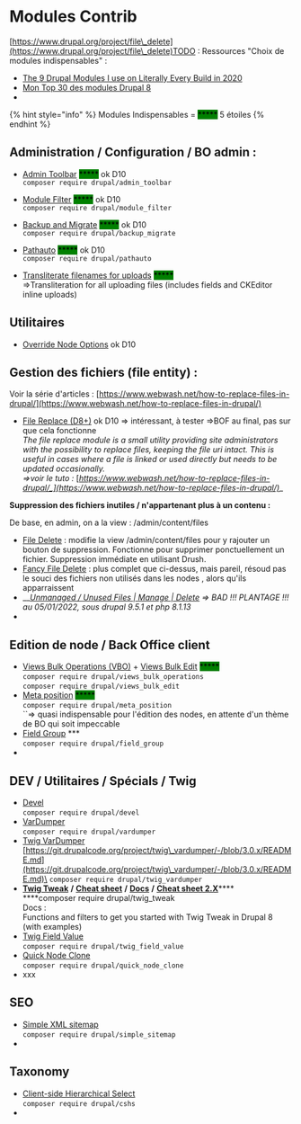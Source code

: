 # Modules Contrib

[https://www.drupal.org/project/file\_delete](https://www.drupal.org/project/file\_delete)TODO : Ressources "Choix de modules indispensables" :

* [The 9 Drupal Modules I use on Literally Every Build in 2020](https://mikemadison.net/blog/2020/7/12/the-9-drupal-modules-i-use-on-literally-every-build-in-2020)
* [Mon Top 30 des modules Drupal 8](https://makina-corpus.com/blog/metier/2019/top-drupal-modules)
*

{% hint style="info" %}
Modules Indispensables = <mark style="background-color:green;">\*\*\*\*\*</mark> 5 étoiles
{% endhint %}

## **Administration / Configuration / BO admin :**

* [Admin Toolbar](https://www.drupal.org/project/admin\_toolbar) <mark style="background-color:green;">\*\*\*\*\*</mark> ok D10\
  `composer require drupal/admin_toolbar`
* [Module Filter](https://www.drupal.org/project/module\_filter) <mark style="background-color:green;">\*\*\*\*\*</mark> ok D10\
  `composer require drupal/module_filter`
* [Backup and Migrate](https://www.drupal.org/project/backup\_migrate) <mark style="background-color:green;">\*\*\*\*\*</mark> ok D10\
  `composer require drupal/backup_migrate`



* [Pathauto](https://www.drupal.org/project/pathauto) <mark style="background-color:green;">\*\*\*\*\*</mark> ok D10\
  `composer require drupal/pathauto`
* [Transliterate filenames for uploads](https://www.drupal.org/project/transliterate\_filenames) <mark style="background-color:green;">\*\*\*\*\*</mark>\
  \=>Transliteration for all uploading files (includes fields and CKEditor inline uploads)

## Utilitaires

* [Override Node Options](https://www.drupal.org/project/override\_node\_options) ok D10







## Gestion des fichiers (file entity) :

Voir la série d'articles : [https://www.webwash.net/how-to-replace-files-in-drupal/](https://www.webwash.net/how-to-replace-files-in-drupal/)

* [File Replace (D8+)](https://www.drupal.org/project/file\_replace) ok D10 => intéressant, à tester =>BOF au final, pas sur que cela fonctionne\
  _The file replace module is a small utility providing site administrators with the possibility to replace files, keeping the file uri intact. This is useful in cases where a file is linked or used directly but needs to be updated occasionally._\
  _=>voir le tuto :_ [_https://www.webwash.net/how-to-replace-files-in-drupal/_](https://www.webwash.net/how-to-replace-files-in-drupal/)__

**Suppression des fichiers inutiles / n'appartenant plus à un contenu :**

De base, en admin, on a la view : /admin/content/files

* [File Delete](https://www.drupal.org/project/file\_delete) : modifie la view /admin/content/files pour y rajouter un bouton de suppression. Fonctionne pour supprimer ponctuellement un fichier. Suppression immédiate en utilisant Drush.
* &#x20;[Fancy File Delete](https://www.drupal.org/project/fancy\_file\_delete) : plus complet que ci-dessus, mais pareil, résoud pas le souci des fichiers non utilisés dans les nodes , alors qu'ils apparraissent
* __[_Unmanaged / Unused Files | Manage | Delete_](https://www.drupal.org/project/unmanaged\_files) _=> BAD !!! PLANTAGE !!! au 05/01/2022, sous drupal 9.5.1 et php 8.1.13_
*













## Edition de node / Back Office client

* [Views Bulk Operations (VBO)](https://www.drupal.org/project/views\_bulk\_operations) + [Views Bulk Edit](https://www.drupal.org/project/views\_bulk\_edit) <mark style="background-color:green;">\*\*\*\*\*</mark>\
  `composer require drupal/views_bulk_operations`\
  `composer require drupal/views_bulk_edit`
* [Meta position](https://www.drupal.org/project/meta\_position) <mark style="background-color:green;">\*\*\*\*\*</mark>\
  `composer require drupal/meta_position`\
  ``=> quasi indispensable pour l'édition des nodes, en attente d'un thème de BO qui soit impeccable
* [Field Group](https://www.drupal.org/project/field\_group) \*\*\*\
  `composer require drupal/field_group`
*



## DEV / Utilitaires / Spécials / Twig

* [Devel](https://www.drupal.org/project/devel)\
  `composer require drupal/devel`
* [VarDumper](https://www.drupal.org/project/vardumper)\
  `composer require drupal/vardumper`
* [Twig VarDumper](https://www.drupal.org/project/twig\_vardumper)\
  [https://git.drupalcode.org/project/twig\_vardumper/-/blob/3.0.x/README.md](https://git.drupalcode.org/project/twig\_vardumper/-/blob/3.0.x/README.md)\
  `composer require drupal/twig_vardumper`
* [**Twig Tweak**](https://www.drupal.org/project/twig\_tweak) **/** [**Cheat sheet**](https://git.drupalcode.org/project/twig\_tweak/-/blob/3.x/docs/cheat-sheet.md) **/** [**Docs**](https://www.drupal.org/docs/contributed-modules/twig-tweak/twig-tweak-and-views) **/** [**Cheat sheet 2.X**](https://www.drupal.org/docs/contributed-modules/twig-tweak-2x/cheat-sheet)****\
  ****composer require drupal/twig\_tweak\
  Docs :\
  Functions and filters to get you started with Twig Tweak in Drupal 8 (with examples)
* [Twig Field Value](https://www.drupal.org/project/twig\_field\_value)\
  `composer require drupal/twig_field_value`
* [Quick Node Clone](https://www.drupal.org/project/quick\_node\_clone)\
  `composer require drupal/quick_node_clone`
* xxx

## SEO

* [Simple XML sitemap](https://www.drupal.org/project/simple\_sitemap)\
  `composer require drupal/simple_sitemap`
*

## Taxonomy

* [Client-side Hierarchical Select\
  ](https://www.drupal.org/project/cshs)`composer require drupal/cshs`
*
